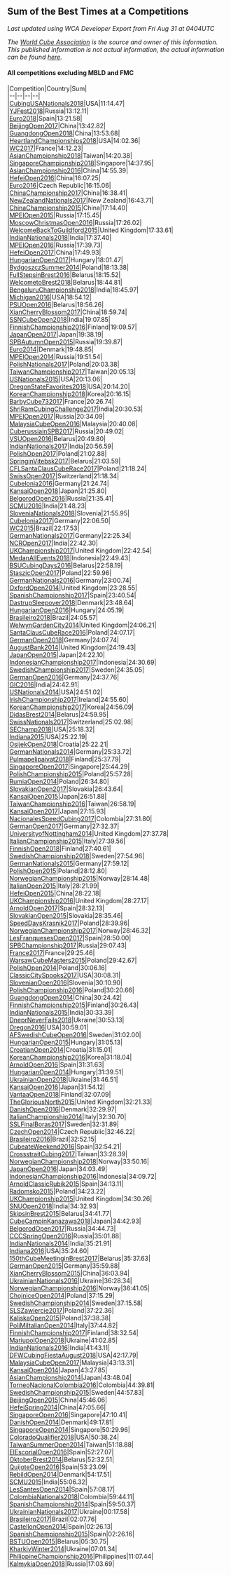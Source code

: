 ## Sum of the Best Times at a Competitions

*Last updated using WCA Developer Export from Fri Aug 31 at 0404UTC*

*The [World Cube Association](https://www.worldcubeassociation.org) is the source and owner of this information. This published information is not actual information, the actual information can be found [here](https://www.worldcubeassociation.org/results).*

#### All competitions excluding MBLD and FMC


|Competition|Country|Sum|  
|--|--|--|--|  
|[CubingUSANationals2018](https://www.worldcubeassociation.org/competitions/CubingUSANationals2018)|USA|11:14.47|  
|[YJFest2018](https://www.worldcubeassociation.org/competitions/YJFest2018)|Russia|13:12.11|  
|[Euro2018](https://www.worldcubeassociation.org/competitions/Euro2018)|Spain|13:21.58|  
|[BeijingOpen2017](https://www.worldcubeassociation.org/competitions/BeijingOpen2017)|China|13:42.82|  
|[GuangdongOpen2018](https://www.worldcubeassociation.org/competitions/GuangdongOpen2018)|China|13:53.68|  
|[HeartlandChampionships2018](https://www.worldcubeassociation.org/competitions/HeartlandChampionships2018)|USA|14:02.36|  
|[WC2017](https://www.worldcubeassociation.org/competitions/WC2017)|France|14:12.23|  
|[AsianChampionship2018](https://www.worldcubeassociation.org/competitions/AsianChampionship2018)|Taiwan|14:20.38|  
|[SingaporeChampionship2018](https://www.worldcubeassociation.org/competitions/SingaporeChampionship2018)|Singapore|14:37.95|  
|[AsianChampionship2016](https://www.worldcubeassociation.org/competitions/AsianChampionship2016)|China|14:55.39|  
|[HefeiOpen2016](https://www.worldcubeassociation.org/competitions/HefeiOpen2016)|China|16:07.25|  
|[Euro2016](https://www.worldcubeassociation.org/competitions/Euro2016)|Czech Republic|16:15.06|  
|[ChinaChampionship2017](https://www.worldcubeassociation.org/competitions/ChinaChampionship2017)|China|16:38.41|  
|[NewZealandNationals2017](https://www.worldcubeassociation.org/competitions/NewZealandNationals2017)|New Zealand|16:43.71|  
|[ChinaChampionship2015](https://www.worldcubeassociation.org/competitions/ChinaChampionship2015)|China|17:14.40|  
|[MPEIOpen2015](https://www.worldcubeassociation.org/competitions/MPEIOpen2015)|Russia|17:15.45|  
|[MoscowChristmasOpen2016](https://www.worldcubeassociation.org/competitions/MoscowChristmasOpen2016)|Russia|17:26.02|  
|[WelcomeBackToGuildford2015](https://www.worldcubeassociation.org/competitions/WelcomeBackToGuildford2015)|United Kingdom|17:33.61|  
|[IndianNationals2018](https://www.worldcubeassociation.org/competitions/IndianNationals2018)|India|17:37.40|  
|[MPEIOpen2016](https://www.worldcubeassociation.org/competitions/MPEIOpen2016)|Russia|17:39.73|  
|[HefeiOpen2017](https://www.worldcubeassociation.org/competitions/HefeiOpen2017)|China|17:49.93|  
|[HungarianOpen2017](https://www.worldcubeassociation.org/competitions/HungarianOpen2017)|Hungary|18:01.47|  
|[BydgoszczSummer2014](https://www.worldcubeassociation.org/competitions/BydgoszczSummer2014)|Poland|18:13.38|  
|[FullStepsinBrest2016](https://www.worldcubeassociation.org/competitions/FullStepsinBrest2016)|Belarus|18:15.52|  
|[WelcometoBrest2018](https://www.worldcubeassociation.org/competitions/WelcometoBrest2018)|Belarus|18:44.81|  
|[BengaluruChampionship2018](https://www.worldcubeassociation.org/competitions/BengaluruChampionship2018)|India|18:45.97|  
|[Michigan2016](https://www.worldcubeassociation.org/competitions/Michigan2016)|USA|18:54.12|  
|[PSUOpen2016](https://www.worldcubeassociation.org/competitions/PSUOpen2016)|Belarus|18:56.26|  
|[XianCherryBlossom2017](https://www.worldcubeassociation.org/competitions/XianCherryBlossom2017)|China|18:59.74|  
|[SSNCubeOpen2018](https://www.worldcubeassociation.org/competitions/SSNCubeOpen2018)|India|19:07.85|  
|[FinnishChampionship2016](https://www.worldcubeassociation.org/competitions/FinnishChampionship2016)|Finland|19:09.57|  
|[JapanOpen2017](https://www.worldcubeassociation.org/competitions/JapanOpen2017)|Japan|19:38.19|  
|[SPBAutumnOpen2015](https://www.worldcubeassociation.org/competitions/SPBAutumnOpen2015)|Russia|19:39.87|  
|[Euro2014](https://www.worldcubeassociation.org/competitions/Euro2014)|Denmark|19:48.85|  
|[MPEIOpen2014](https://www.worldcubeassociation.org/competitions/MPEIOpen2014)|Russia|19:51.54|  
|[PolishNationals2017](https://www.worldcubeassociation.org/competitions/PolishNationals2017)|Poland|20:03.38|  
|[TaiwanChampionship2017](https://www.worldcubeassociation.org/competitions/TaiwanChampionship2017)|Taiwan|20:05.13|  
|[USNationals2015](https://www.worldcubeassociation.org/competitions/USNationals2015)|USA|20:13.06|  
|[OregonStateFavorites2018](https://www.worldcubeassociation.org/competitions/OregonStateFavorites2018)|USA|20:14.20|  
|[KoreanChampionship2018](https://www.worldcubeassociation.org/competitions/KoreanChampionship2018)|Korea|20:16.15|  
|[BarbyCube732017](https://www.worldcubeassociation.org/competitions/BarbyCube732017)|France|20:26.74|  
|[ShriRamCubingChallenge2017](https://www.worldcubeassociation.org/competitions/ShriRamCubingChallenge2017)|India|20:30.53|  
|[MPEIOpen2017](https://www.worldcubeassociation.org/competitions/MPEIOpen2017)|Russia|20:34.09|  
|[MalaysiaCubeOpen2016](https://www.worldcubeassociation.org/competitions/MalaysiaCubeOpen2016)|Malaysia|20:40.08|  
|[CuberussiainSPB2017](https://www.worldcubeassociation.org/competitions/CuberussiainSPB2017)|Russia|20:49.02|  
|[VSUOpen2016](https://www.worldcubeassociation.org/competitions/VSUOpen2016)|Belarus|20:49.80|  
|[IndianNationals2017](https://www.worldcubeassociation.org/competitions/IndianNationals2017)|India|20:56.59|  
|[PolishOpen2017](https://www.worldcubeassociation.org/competitions/PolishOpen2017)|Poland|21:02.88|  
|[SpringinVitebsk2017](https://www.worldcubeassociation.org/competitions/SpringinVitebsk2017)|Belarus|21:03.59|  
|[CFLSantaClausCubeRace2017](https://www.worldcubeassociation.org/competitions/CFLSantaClausCubeRace2017)|Poland|21:18.24|  
|[SwissOpen2017](https://www.worldcubeassociation.org/competitions/SwissOpen2017)|Switzerland|21:18.34|  
|[Cubelonia2016](https://www.worldcubeassociation.org/competitions/Cubelonia2016)|Germany|21:24.74|  
|[KansaiOpen2018](https://www.worldcubeassociation.org/competitions/KansaiOpen2018)|Japan|21:25.80|  
|[BelgorodOpen2016](https://www.worldcubeassociation.org/competitions/BelgorodOpen2016)|Russia|21:35.41|  
|[SCMU2016](https://www.worldcubeassociation.org/competitions/SCMU2016)|India|21:48.23|  
|[SloveniaNationals2018](https://www.worldcubeassociation.org/competitions/SloveniaNationals2018)|Slovenia|21:55.95|  
|[Cubelonia2017](https://www.worldcubeassociation.org/competitions/Cubelonia2017)|Germany|22:06.50|  
|[WC2015](https://www.worldcubeassociation.org/competitions/WC2015)|Brazil|22:17.53|  
|[GermanNationals2017](https://www.worldcubeassociation.org/competitions/GermanNationals2017)|Germany|22:25.34|  
|[NCROpen2017](https://www.worldcubeassociation.org/competitions/NCROpen2017)|India|22:42.30|  
|[UKChampionship2017](https://www.worldcubeassociation.org/competitions/UKChampionship2017)|United Kingdom|22:42.54|  
|[MedanAllEvents2018](https://www.worldcubeassociation.org/competitions/MedanAllEvents2018)|Indonesia|22:49.43|  
|[BSUCubingDays2016](https://www.worldcubeassociation.org/competitions/BSUCubingDays2016)|Belarus|22:58.19|  
|[StaszicOpen2017](https://www.worldcubeassociation.org/competitions/StaszicOpen2017)|Poland|22:59.96|  
|[GermanNationals2016](https://www.worldcubeassociation.org/competitions/GermanNationals2016)|Germany|23:00.74|  
|[OxfordOpen2014](https://www.worldcubeassociation.org/competitions/OxfordOpen2014)|United Kingdom|23:28.55|  
|[SpanishChampionship2017](https://www.worldcubeassociation.org/competitions/SpanishChampionship2017)|Spain|23:40.54|  
|[DastrupSleepover2018](https://www.worldcubeassociation.org/competitions/DastrupSleepover2018)|Denmark|23:48.64|  
|[HungarianOpen2016](https://www.worldcubeassociation.org/competitions/HungarianOpen2016)|Hungary|24:05.19|  
|[Brasileiro2018](https://www.worldcubeassociation.org/competitions/Brasileiro2018)|Brazil|24:05.57|  
|[WelwynGardenCity2014](https://www.worldcubeassociation.org/competitions/WelwynGardenCity2014)|United Kingdom|24:06.21|  
|[SantaClausCubeRace2016](https://www.worldcubeassociation.org/competitions/SantaClausCubeRace2016)|Poland|24:07.17|  
|[GermanOpen2018](https://www.worldcubeassociation.org/competitions/GermanOpen2018)|Germany|24:07.74|  
|[AugustBank2014](https://www.worldcubeassociation.org/competitions/AugustBank2014)|United Kingdom|24:19.43|  
|[JapanOpen2015](https://www.worldcubeassociation.org/competitions/JapanOpen2015)|Japan|24:22.10|  
|[IndonesianChampionship2017](https://www.worldcubeassociation.org/competitions/IndonesianChampionship2017)|Indonesia|24:30.69|  
|[SwedishChampionship2017](https://www.worldcubeassociation.org/competitions/SwedishChampionship2017)|Sweden|24:35.05|  
|[GermanOpen2016](https://www.worldcubeassociation.org/competitions/GermanOpen2016)|Germany|24:37.76|  
|[GIC2016](https://www.worldcubeassociation.org/competitions/GIC2016)|India|24:42.91|  
|[USNationals2014](https://www.worldcubeassociation.org/competitions/USNationals2014)|USA|24:51.02|  
|[IrishChampionship2017](https://www.worldcubeassociation.org/competitions/IrishChampionship2017)|Ireland|24:55.60|  
|[KoreanChampionship2017](https://www.worldcubeassociation.org/competitions/KoreanChampionship2017)|Korea|24:56.09|  
|[DidasBrest2014](https://www.worldcubeassociation.org/competitions/DidasBrest2014)|Belarus|24:59.95|  
|[SwissNationals2017](https://www.worldcubeassociation.org/competitions/SwissNationals2017)|Switzerland|25:02.98|  
|[SEChamp2018](https://www.worldcubeassociation.org/competitions/SEChamp2018)|USA|25:18.32|  
|[Indiana2015](https://www.worldcubeassociation.org/competitions/Indiana2015)|USA|25:22.19|  
|[OsijekOpen2018](https://www.worldcubeassociation.org/competitions/OsijekOpen2018)|Croatia|25:22.21|  
|[GermanNationals2014](https://www.worldcubeassociation.org/competitions/GermanNationals2014)|Germany|25:33.72|  
|[Pulmapelipaivat2018](https://www.worldcubeassociation.org/competitions/Pulmapelipaivat2018)|Finland|25:37.79|  
|[SingaporeOpen2017](https://www.worldcubeassociation.org/competitions/SingaporeOpen2017)|Singapore|25:44.29|  
|[PolishChampionship2015](https://www.worldcubeassociation.org/competitions/PolishChampionship2015)|Poland|25:57.28|  
|[RumiaOpen2014](https://www.worldcubeassociation.org/competitions/RumiaOpen2014)|Poland|26:34.80|  
|[SlovakianOpen2017](https://www.worldcubeassociation.org/competitions/SlovakianOpen2017)|Slovakia|26:43.64|  
|[KansaiOpen2015](https://www.worldcubeassociation.org/competitions/KansaiOpen2015)|Japan|26:51.88|  
|[TaiwanChampionship2016](https://www.worldcubeassociation.org/competitions/TaiwanChampionship2016)|Taiwan|26:58.19|  
|[KansaiOpen2017](https://www.worldcubeassociation.org/competitions/KansaiOpen2017)|Japan|27:15.93|  
|[NacionalesSpeedCubing2017](https://www.worldcubeassociation.org/competitions/NacionalesSpeedCubing2017)|Colombia|27:31.80|  
|[GermanOpen2017](https://www.worldcubeassociation.org/competitions/GermanOpen2017)|Germany|27:32.37|  
|[UniversityofNottingham2014](https://www.worldcubeassociation.org/competitions/UniversityofNottingham2014)|United Kingdom|27:37.78|  
|[ItalianChampionship2015](https://www.worldcubeassociation.org/competitions/ItalianChampionship2015)|Italy|27:39.56|  
|[FinnishOpen2018](https://www.worldcubeassociation.org/competitions/FinnishOpen2018)|Finland|27:40.61|  
|[SwedishChampionship2018](https://www.worldcubeassociation.org/competitions/SwedishChampionship2018)|Sweden|27:54.96|  
|[GermanNationals2015](https://www.worldcubeassociation.org/competitions/GermanNationals2015)|Germany|27:59.12|  
|[PolishOpen2015](https://www.worldcubeassociation.org/competitions/PolishOpen2015)|Poland|28:12.80|  
|[NorwegianChampionship2015](https://www.worldcubeassociation.org/competitions/NorwegianChampionship2015)|Norway|28:14.48|  
|[ItalianOpen2015](https://www.worldcubeassociation.org/competitions/ItalianOpen2015)|Italy|28:21.99|  
|[HefeiOpen2015](https://www.worldcubeassociation.org/competitions/HefeiOpen2015)|China|28:22.18|  
|[UKChampionship2016](https://www.worldcubeassociation.org/competitions/UKChampionship2016)|United Kingdom|28:27.17|  
|[ArnoldOpen2017](https://www.worldcubeassociation.org/competitions/ArnoldOpen2017)|Spain|28:32.13|  
|[SlovakianOpen2015](https://www.worldcubeassociation.org/competitions/SlovakianOpen2015)|Slovakia|28:35.46|  
|[SpeedDaysKrasnik2017](https://www.worldcubeassociation.org/competitions/SpeedDaysKrasnik2017)|Poland|28:39.96|  
|[NorwegianChampionship2017](https://www.worldcubeassociation.org/competitions/NorwegianChampionship2017)|Norway|28:46.32|  
|[LesFranquesesOpen2017](https://www.worldcubeassociation.org/competitions/LesFranquesesOpen2017)|Spain|28:50.00|  
|[SPBChampionship2017](https://www.worldcubeassociation.org/competitions/SPBChampionship2017)|Russia|29:07.43|  
|[France2017](https://www.worldcubeassociation.org/competitions/France2017)|France|29:25.46|  
|[WarsawCubeMasters2015](https://www.worldcubeassociation.org/competitions/WarsawCubeMasters2015)|Poland|29:42.67|  
|[PolishOpen2014](https://www.worldcubeassociation.org/competitions/PolishOpen2014)|Poland|30:06.16|  
|[ClassicCitySpooks2017](https://www.worldcubeassociation.org/competitions/ClassicCitySpooks2017)|USA|30:08.31|  
|[SlovenianOpen2016](https://www.worldcubeassociation.org/competitions/SlovenianOpen2016)|Slovenia|30:10.90|  
|[PolishChampionship2016](https://www.worldcubeassociation.org/competitions/PolishChampionship2016)|Poland|30:20.66|  
|[GuangdongOpen2014](https://www.worldcubeassociation.org/competitions/GuangdongOpen2014)|China|30:24.42|  
|[FinnishChampionship2015](https://www.worldcubeassociation.org/competitions/FinnishChampionship2015)|Finland|30:26.43|  
|[IndianNationals2015](https://www.worldcubeassociation.org/competitions/IndianNationals2015)|India|30:33.39|  
|[DneprNeverFails2018](https://www.worldcubeassociation.org/competitions/DneprNeverFails2018)|Ukraine|30:53.13|  
|[Oregon2016](https://www.worldcubeassociation.org/competitions/Oregon2016)|USA|30:59.01|  
|[AFSwedishCubeOpen2016](https://www.worldcubeassociation.org/competitions/AFSwedishCubeOpen2016)|Sweden|31:02.00|  
|[HungarianOpen2015](https://www.worldcubeassociation.org/competitions/HungarianOpen2015)|Hungary|31:05.13|  
|[CroatianOpen2014](https://www.worldcubeassociation.org/competitions/CroatianOpen2014)|Croatia|31:15.01|  
|[KoreanChampionship2016](https://www.worldcubeassociation.org/competitions/KoreanChampionship2016)|Korea|31:18.04|  
|[ArnoldOpen2016](https://www.worldcubeassociation.org/competitions/ArnoldOpen2016)|Spain|31:31.63|  
|[HungarianOpen2014](https://www.worldcubeassociation.org/competitions/HungarianOpen2014)|Hungary|31:39.51|  
|[UkrainianOpen2018](https://www.worldcubeassociation.org/competitions/UkrainianOpen2018)|Ukraine|31:46.51|  
|[KansaiOpen2016](https://www.worldcubeassociation.org/competitions/KansaiOpen2016)|Japan|31:54.12|  
|[VantaaOpen2018](https://www.worldcubeassociation.org/competitions/VantaaOpen2018)|Finland|32:07.09|  
|[TheGloriousNorth2015](https://www.worldcubeassociation.org/competitions/TheGloriousNorth2015)|United Kingdom|32:21.33|  
|[DanishOpen2016](https://www.worldcubeassociation.org/competitions/DanishOpen2016)|Denmark|32:29.97|  
|[ItalianChampionship2014](https://www.worldcubeassociation.org/competitions/ItalianChampionship2014)|Italy|32:30.70|  
|[SSLFinalBoras2017](https://www.worldcubeassociation.org/competitions/SSLFinalBoras2017)|Sweden|32:31.89|  
|[CzechOpen2014](https://www.worldcubeassociation.org/competitions/CzechOpen2014)|Czech Republic|32:46.22|  
|[Brasileiro2016](https://www.worldcubeassociation.org/competitions/Brasileiro2016)|Brazil|32:52.15|  
|[CubeateWeekend2016](https://www.worldcubeassociation.org/competitions/CubeateWeekend2016)|Spain|32:54.21|  
|[CrossstraitCubing2017](https://www.worldcubeassociation.org/competitions/CrossstraitCubing2017)|Taiwan|33:28.39|  
|[NorwegianChampionship2018](https://www.worldcubeassociation.org/competitions/NorwegianChampionship2018)|Norway|33:50.16|  
|[JapanOpen2016](https://www.worldcubeassociation.org/competitions/JapanOpen2016)|Japan|34:03.49|  
|[IndonesianChampionship2016](https://www.worldcubeassociation.org/competitions/IndonesianChampionship2016)|Indonesia|34:09.72|  
|[ArnoldClassicRubik2015](https://www.worldcubeassociation.org/competitions/ArnoldClassicRubik2015)|Spain|34:13.11|  
|[Radomsko2015](https://www.worldcubeassociation.org/competitions/Radomsko2015)|Poland|34:23.22|  
|[UKChampionship2015](https://www.worldcubeassociation.org/competitions/UKChampionship2015)|United Kingdom|34:30.26|  
|[SNUOpen2018](https://www.worldcubeassociation.org/competitions/SNUOpen2018)|India|34:32.93|  
|[SkipsinBrest2015](https://www.worldcubeassociation.org/competitions/SkipsinBrest2015)|Belarus|34:41.77|  
|[CubeCampinKanazawa2018](https://www.worldcubeassociation.org/competitions/CubeCampinKanazawa2018)|Japan|34:42.93|  
|[BelgorodOpen2017](https://www.worldcubeassociation.org/competitions/BelgorodOpen2017)|Russia|34:44.73|  
|[CCCSpringOpen2016](https://www.worldcubeassociation.org/competitions/CCCSpringOpen2016)|Russia|35:01.88|  
|[IndianNationals2014](https://www.worldcubeassociation.org/competitions/IndianNationals2014)|India|35:21.91|  
|[Indiana2016](https://www.worldcubeassociation.org/competitions/Indiana2016)|USA|35:24.60|  
|[150thCubeMeetinginBrest2017](https://www.worldcubeassociation.org/competitions/150thCubeMeetinginBrest2017)|Belarus|35:37.63|  
|[GermanOpen2015](https://www.worldcubeassociation.org/competitions/GermanOpen2015)|Germany|35:59.88|  
|[XianCherryBlossom2015](https://www.worldcubeassociation.org/competitions/XianCherryBlossom2015)|China|36:03.94|  
|[UkrainianNationals2016](https://www.worldcubeassociation.org/competitions/UkrainianNationals2016)|Ukraine|36:28.34|  
|[NorwegianChampionship2016](https://www.worldcubeassociation.org/competitions/NorwegianChampionship2016)|Norway|36:41.05|  
|[ChojniceOpen2014](https://www.worldcubeassociation.org/competitions/ChojniceOpen2014)|Poland|37:15.29|  
|[SwedishChampionship2014](https://www.worldcubeassociation.org/competitions/SwedishChampionship2014)|Sweden|37:15.58|  
|[SLSZawiercie2017](https://www.worldcubeassociation.org/competitions/SLSZawiercie2017)|Poland|37:22.36|  
|[KaliskaOpen2015](https://www.worldcubeassociation.org/competitions/KaliskaOpen2015)|Poland|37:38.38|  
|[PoliMiItalianOpen2014](https://www.worldcubeassociation.org/competitions/PoliMiItalianOpen2014)|Italy|37:44.82|  
|[FinnishChampionship2017](https://www.worldcubeassociation.org/competitions/FinnishChampionship2017)|Finland|38:32.54|  
|[MariupolOpen2018](https://www.worldcubeassociation.org/competitions/MariupolOpen2018)|Ukraine|41:02.85|  
|[IndianNationals2016](https://www.worldcubeassociation.org/competitions/IndianNationals2016)|India|41:43.11|  
|[DFWCubingFiestaAugust2018](https://www.worldcubeassociation.org/competitions/DFWCubingFiestaAugust2018)|USA|42:17.79|  
|[MalaysiaCubeOpen2017](https://www.worldcubeassociation.org/competitions/MalaysiaCubeOpen2017)|Malaysia|43:13.31|  
|[KansaiOpen2014](https://www.worldcubeassociation.org/competitions/KansaiOpen2014)|Japan|43:27.85|  
|[AsianChampionship2014](https://www.worldcubeassociation.org/competitions/AsianChampionship2014)|Japan|43:48.04|  
|[TorneoNacionalColombia2016](https://www.worldcubeassociation.org/competitions/TorneoNacionalColombia2016)|Colombia|44:39.81|  
|[SwedishChampionship2015](https://www.worldcubeassociation.org/competitions/SwedishChampionship2015)|Sweden|44:57.83|  
|[BeijingOpen2015](https://www.worldcubeassociation.org/competitions/BeijingOpen2015)|China|45:46.06|  
|[HefeiSpring2014](https://www.worldcubeassociation.org/competitions/HefeiSpring2014)|China|47:05.66|  
|[SingaporeOpen2016](https://www.worldcubeassociation.org/competitions/SingaporeOpen2016)|Singapore|47:10.41|  
|[DanishOpen2014](https://www.worldcubeassociation.org/competitions/DanishOpen2014)|Denmark|49:17.81|  
|[SingaporeOpen2014](https://www.worldcubeassociation.org/competitions/SingaporeOpen2014)|Singapore|50:29.96|  
|[ColoradoQualifier2018](https://www.worldcubeassociation.org/competitions/ColoradoQualifier2018)|USA|50:38.24|  
|[TaiwanSummerOpen2014](https://www.worldcubeassociation.org/competitions/TaiwanSummerOpen2014)|Taiwan|51:18.88|  
|[ElEscorialOpen2016](https://www.worldcubeassociation.org/competitions/ElEscorialOpen2016)|Spain|52:27.07|  
|[OktoberBrest2014](https://www.worldcubeassociation.org/competitions/OktoberBrest2014)|Belarus|52:32.51|  
|[QuijoteOpen2016](https://www.worldcubeassociation.org/competitions/QuijoteOpen2016)|Spain|53:23.09|  
|[RebildOpen2014](https://www.worldcubeassociation.org/competitions/RebildOpen2014)|Denmark|54:17.51|  
|[SCMU2015](https://www.worldcubeassociation.org/competitions/SCMU2015)|India|55:06.32|  
|[LesSantesOpen2014](https://www.worldcubeassociation.org/competitions/LesSantesOpen2014)|Spain|57:08.17|  
|[ColombiaNationals2018](https://www.worldcubeassociation.org/competitions/ColombiaNationals2018)|Colombia|59:44.11|  
|[SpanishChampionship2014](https://www.worldcubeassociation.org/competitions/SpanishChampionship2014)|Spain|59:50.37|  
|[UkrainianNationals2017](https://www.worldcubeassociation.org/competitions/UkrainianNationals2017)|Ukraine|00:17.58|  
|[Brasileiro2017](https://www.worldcubeassociation.org/competitions/Brasileiro2017)|Brazil|02:07.76|  
|[CastellonOpen2014](https://www.worldcubeassociation.org/competitions/CastellonOpen2014)|Spain|02:26.13|  
|[SpanishChampionship2015](https://www.worldcubeassociation.org/competitions/SpanishChampionship2015)|Spain|02:26.16|  
|[BSTUOpen2015](https://www.worldcubeassociation.org/competitions/BSTUOpen2015)|Belarus|05:30.75|  
|[KharkivWinter2014](https://www.worldcubeassociation.org/competitions/KharkivWinter2014)|Ukraine|07:01.34|  
|[PhilippineChampionship2016](https://www.worldcubeassociation.org/competitions/PhilippineChampionship2016)|Philippines|11:07.44|  
|[KalmykiaOpen2018](https://www.worldcubeassociation.org/competitions/KalmykiaOpen2018)|Russia|17:03.69|  
